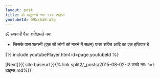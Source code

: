 ```yaml
---
layout: post
title: ॐ वसुमनसे नमः १०८ टाइम्स
youtubeId: 09kx6a8-a3g
---
```

 
 
 ॐ सथगनी पैसा शक्तिमते नमः  
 
 -  जिसके पास शतघ्नी (एक सौ लोगों को मारने में सक्षम) पासा शक्ति आदि का एक हथियार है 
 
  
 
  
 
 
 
 
 
 


{% include youtubePlayer.html id=page.youtubeId %}
 
[Next]({{ site.baseurl }}{% link  split2/_posts/2015-08-02-ॐ रुतवे नमः १०८ टाइम्स.md%})
 
